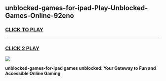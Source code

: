 
## unblocked-games-for-ipad-Play-Unblocked-Games-Online-92eno
<h3>
<a href="https://premium76.site?title=unblocked-games-for-ipad&ref=24A">CLICK TO PLAY</a></h3>
<hr>

<h3>
<a href="https://premium76.site?title=unblocked-games-for-ipad&ref=24A">CLICK 2 PLAY</a>
  
</h3>

<a href="https://premium76.site?title=unblocked-games-for-ipad&ref=24A"><img src="https://clearcache.store/games.png"></a>


**unblocked-games-for-ipad games unblocked: Your Gateway to Fun and Accessible Online Gaming**

